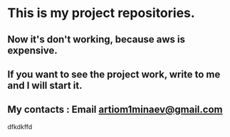 # This is my project repositories.
## Now it's don't working, because aws is expensive. 
## If you want to see the project work, write to me and I will start it.
## My contacts : Email artiom1minaev@gmail.com
dfkdkffd
